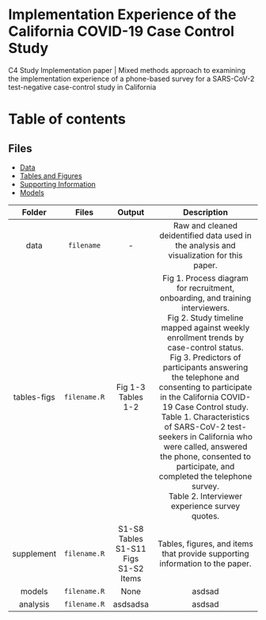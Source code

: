 # Implementation Experience of the California COVID-19 Case Control Study
C4 Study Implementation paper | Mixed methods approach to examining the implementation experience of a phone-based survey for a SARS-CoV-2 test-negative case-control study in California

# Table of contents

## Files 
* [Data](#data-folder) 
* [Tables and Figures](https://github.com/noz-o-mi/CA-COVID-Case-Control-implementation/tree/main/tables-figs)
* [Supporting Information](https://github.com/noz-o-mi/CA-COVID-Case-Control-implementation/tree/main/supplement)
* [Models](#models-folder) 


| Folder | Files | Output | Description  |
| :---: | :-: | :-: | :-: |
| data | `filename` | - | Raw and cleaned deidentified data used in the analysis and visualization for this paper. |
| tables-figs | `filename.R` | Fig 1-3 <br>Tables 1-2 | Fig 1. Process diagram for recruitment, onboarding, and training interviewers. <br>Fig 2. Study timeline mapped against weekly enrollment trends by case-control status. <br>Fig 3. Predictors of participants answering the telephone and consenting to participate in the California COVID-19 Case Control study. <br>Table 1. Characteristics of SARS-CoV-2 test-seekers in California who were called, answered the phone, consented to participate, and completed the telephone survey. <br>Table 2. Interviewer experience survey quotes. | 
| supplement | `filename.R` | S1-S8 Tables <br>S1-S11 Figs <br>S1-S2 Items |  Tables, figures, and items that provide supporting information to the paper. |
| models | `filename.R` | None | asdsad |
| analysis | `filename.R` | asdsadsa | asdsad |

 

